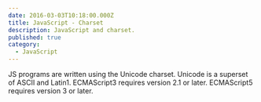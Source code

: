 ```yaml
---
date: 2016-03-03T10:18:00.000Z
title: JavaScript - Charset
description: JavaScript and charset.
published: true
category:
  - JavaScript
---
```



JS programs are written using the Unicode charset.
Unicode is a superset of ASCII and Latin1.
ECMAScript3 requires version 2.1 or later.
ECMAScript5 requires version 3 or later.
